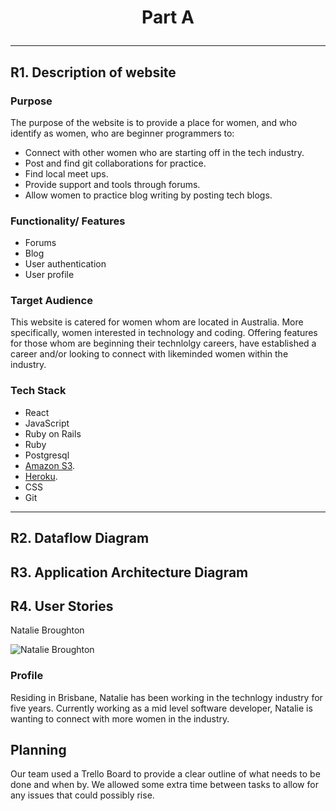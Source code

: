
# <p align="center"> Part A
</p>

--- 

## R1. Description of website

### Purpose

The purpose of the website is to provide a place for women, and who identify as women, who are beginner programmers to:

- Connect with other women who are starting off in the tech industry.
- Post and find git collaborations for practice. 
- Find local meet ups.
- Provide support and tools through forums.
- Allow women to practice blog writing by posting tech blogs.
 
### Functionality/ Features

- Forums
- Blog
- User authentication
- User profile

### Target Audience
This website is catered for women whom are located in Australia. More specifically, women interested in technology and coding. Offering features for those whom are beginning their technlolgy careers, have established a career and/or looking to connect with likeminded women within the industry. 

### Tech Stack

- React
- JavaScript
- Ruby on Rails 
- Ruby 
- Postgresql
- [Amazon S3](https://aws.amazon.com/).
- [Heroku](https://heroku.com/).
- CSS
- Git

--- 

## R2. Dataflow Diagram

## R3. Application Architecture Diagram

## R4. User Stories

Natalie Broughton 

![Natalie Broughton](Img/4.png)

### Profile
Residing in Brisbane, Natalie has been working in the technlogy industry for five years. Currently working as a mid level software developer, Natalie is wanting to connect with more women in the industry. 




## Planning

Our team used a Trello Board to provide a clear outline of what needs to be done and when by. We allowed some extra time between tasks to allow for any issues that could possibly rise. 
